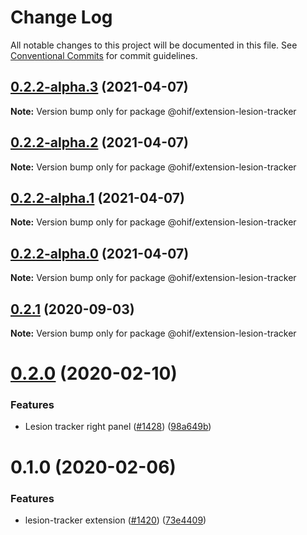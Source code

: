 # Change Log

All notable changes to this project will be documented in this file.
See [Conventional Commits](https://conventionalcommits.org) for commit guidelines.

## [0.2.2-alpha.3](https://github.com/OHIF/Viewers/compare/@ohif/extension-lesion-tracker@0.2.1...@ohif/extension-lesion-tracker@0.2.2-alpha.3) (2021-04-07)

**Note:** Version bump only for package @ohif/extension-lesion-tracker





## [0.2.2-alpha.2](https://github.com/OHIF/Viewers/compare/@ohif/extension-lesion-tracker@0.2.1...@ohif/extension-lesion-tracker@0.2.2-alpha.2) (2021-04-07)

**Note:** Version bump only for package @ohif/extension-lesion-tracker





## [0.2.2-alpha.1](https://github.com/OHIF/Viewers/compare/@ohif/extension-lesion-tracker@0.2.1...@ohif/extension-lesion-tracker@0.2.2-alpha.1) (2021-04-07)

**Note:** Version bump only for package @ohif/extension-lesion-tracker





## [0.2.2-alpha.0](https://github.com/OHIF/Viewers/compare/@ohif/extension-lesion-tracker@0.2.1...@ohif/extension-lesion-tracker@0.2.2-alpha.0) (2021-04-07)

**Note:** Version bump only for package @ohif/extension-lesion-tracker






## [0.2.1](https://github.com/OHIF/Viewers/compare/@ohif/extension-lesion-tracker@0.2.0...@ohif/extension-lesion-tracker@0.2.1) (2020-09-03)

**Note:** Version bump only for package @ohif/extension-lesion-tracker





# [0.2.0](https://github.com/OHIF/Viewers/compare/@ohif/extension-lesion-tracker@0.1.0...@ohif/extension-lesion-tracker@0.2.0) (2020-02-10)


### Features

* Lesion tracker right panel ([#1428](https://github.com/OHIF/Viewers/issues/1428)) ([98a649b](https://github.com/OHIF/Viewers/commit/98a649b455ffc712938fc5035cdef40695e58440))





# 0.1.0 (2020-02-06)


### Features

* lesion-tracker extension ([#1420](https://github.com/OHIF/Viewers/issues/1420)) ([73e4409](https://github.com/OHIF/Viewers/commit/73e440968ce4699d081a9c9f2d21dd68095b3056))
